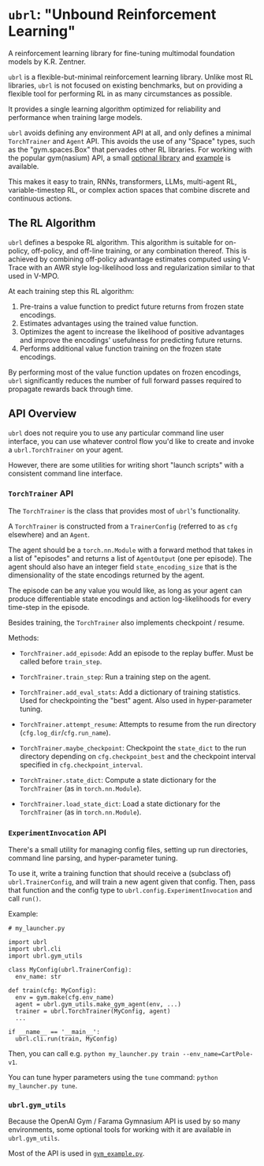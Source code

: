 # `ubrl`: "Unbound Reinforcement Learning"

A reinforcement learning library for fine-tuning multimodal foundation
models by K.R. Zentner.

`ubrl` is a flexible-but-minimal reinforcement learning library. Unlike most RL
libraries, `ubrl` is not focused on existing benchmarks, but on providing
a flexible tool for performing RL in as many circumstances as possible.

It provides a single learning algorithm optimized for reliability and
performance when training large models.

`ubrl` avoids defining any environment API at all, and only defines a minimal
`TorchTrainer` and `Agent` API. This avoids the use of any "Space" types, such as
the "gym.spaces.Box" that pervades other RL libraries. For working with the
popular gym(nasium) API, a small [optional library](src/ubrl/gym_utils.py) and
[example](examples/gym_example.py) is available.

This makes it easy to train, RNNs, transformers, LLMs, multi-agent RL,
variable-timestep RL, or complex action spaces that combine discrete and
continuous actions.


## The RL Algorithm

`ubrl` defines a bespoke RL algorithm.
This algorithm is suitable for on-policy, off-policy, and off-line training, or any combination thereof. This is achieved by combining off-policy advantage estimates computed using V-Trace with an AWR style log-likelihood loss and regularization similar to that used in V-MPO.

At each training step this RL algorithm:
  1. Pre-trains a value function to predict future returns from frozen state encodings.
  2. Estimates advantages using the trained value function.
  3. Optimizes the agent to increase the likelihood of positive advantages and improve the encodings' usefulness for predicting future returns.
  4. Performs additional value function training on the frozen state encodings.

By performing most of the value function updates on frozen encodings,
`ubrl` significantly reduces the number of full forward passes required to
propagate rewards back through time.


## API Overview

`ubrl` does not require you to use any particular command line user interface, you can use whatever control flow you'd like to create and invoke a `ubrl.TorchTrainer` on your agent.

However, there are some utilities for writing short "launch scripts" with a consistent command line interface.

### `TorchTrainer` API

The `TorchTrainer` is the class that provides most of `ubrl`'s functionality.

A `TorchTrainer` is constructed from a `TrainerConfig` (referred to as `cfg` elsewhere) and an `Agent`.

The agent should be a `torch.nn.Module` with a forward method that takes in a list of "episodes" and returns a list of `AgentOutput` (one per episode).
The agent should also have an integer field `state_encoding_size` that is the
dimensionality of the state encodings returned by the agent.

The episode can be any value you would like, as long as your agent can produce differentiable state encodings and action log-likelihoods for every time-step in the episode.

Besides training, the `TorchTrainer` also implements checkpoint / resume.

Methods:
- `TorchTrainer.add_episode`: Add an episode to the replay buffer. Must be called
  before `train_step`.
- `TorchTrainer.train_step`: Run a training step on the agent.
- `TorchTrainer.add_eval_stats`: Add a dictionary of training statistics. Used for
  checkpointing the "best" agent. Also used in hyper-parameter tuning.

- `TorchTrainer.attempt_resume`: Attempts to resume from the run directory
  (`cfg.log_dir`/`cfg.run_name`).
- `TorchTrainer.maybe_checkpoint`: Checkpoint the `state_dict` to the run directory
  depending on `cfg.checkpoint_best` and the checkpoint interval specified in
  `cfg.checkpoint_interval`.

- `TorchTrainer.state_dict`: Compute a state dictionary for the `TorchTrainer` (as in
  `torch.nn.Module`).
- `TorchTrainer.load_state_dict`: Load a state dictionary for the `TorchTrainer` (as in
  `torch.nn.Module`).

### `ExperimentInvocation` API

There's a small utility for managing config files, setting up run directories,
command line parsing, and hyper-parameter tuning.

To use it, write a training function that should receive a (subclass of) `ubrl.TrainerConfig`, and will train a new agent given that config.
Then, pass that function and the config type to `ubrl.config.ExperimentInvocation` and call `run()`.

Example:

```python3
# my_launcher.py

import ubrl
import ubrl.cli
import ubrl.gym_utils

class MyConfig(ubrl.TrainerConfig):
  env_name: str

def train(cfg: MyConfig):
  env = gym.make(cfg.env_name)
  agent = ubrl.gym_utils.make_gym_agent(env, ...)
  trainer = ubrl.TorchTrainer(MyConfig, agent)
  ...

if __name__ == '__main__':
  ubrl.cli.run(train, MyConfig)
```

Then, you can call e.g. `python my_launcher.py train --env_name=CartPole-v1`.

You can tune hyper parameters using the `tune` command:
`python my_launcher.py tune`.

### `ubrl.gym_utils`

Because the OpenAI Gym / Farama Gymnasium API is used by so many environments,
some optional tools for working with it are available in `ubrl.gym_utils`.

Most of the API is used in [`gym_example.py`](examples/gym_example.py).
